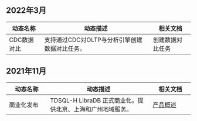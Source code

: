 ## 2022年3月

| 动态名称    | 动态描述                                      | 相关文档         |
| ----------- | --------------------------------------------- | ---------------- |
| CDC数据对比 | 支持通过CDC对OLTP与分析引擎创建数据对比任务。 | 创建数据对比任务 |



## 2021年11月
<table>
<tr><th width=20%>动态名称</th><th width=50%>动态描述</th><th width=20%>相关文档</th></tr>
<tbody>
<tr>
<td>商业化发布</td>
<td>TDSQL-H LibraDB 正式商业化。提供北京、上海和广州地域服务。</td>
<td><a href="https://cloud.tencent.com/document/product/1488/60828" target="_blank">产品概述</a></td></tr>
</tbody></table>

